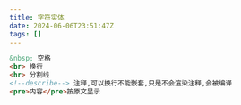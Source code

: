 ```yaml
---
title: 字符实体
date: 2024-06-06T23:51:47Z
tags: []
---
```




```html
&nbsp; 空格 
<br> 换行
<hr> 分割线
<!--describe--> 注释,可以换行不能嵌套,只是不会渲染注释,会被编译
<pre>内容</pre>按原文显示
```

‍
